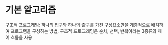 # 기본 알고리즘
구조적 프로그래밍: 하나의 입구와 하나의 출구를 가진 구성요소만을 계층적으로 배치하여 프로그램을 구성하는 방법, 구조적 프로그래밍은 순차, 선택, 반복이라는 3종류의 제어 흐름을 사용